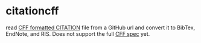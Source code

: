 # citationcff
read [CFF formatted CITATION](https://github.com/citation-file-format) file from a GitHub url and convert it to BibTex, EndNote, and RIS. Does not support the full [CFF spec](https://citation-file-format.github.io/assets/pdf/cff-specifications-1.0.3.pdf) yet.
